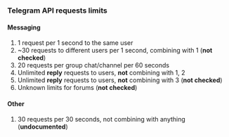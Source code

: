 ### Telegram API requests limits
#### Messaging
1. 1 request per 1 second to the same user
2. ~30 requests to different users per 1 second, combining with 1 (**not checked**)
3. 20 requests per group chat/channel per 60 seconds
4. Unlimited **reply** requests to users, **not** combining with 1, 2
5. Unlimited **reply** requests to users, **not** combining with 3  (**not checked**)
6. Unknown limits for forums (**not checked**)
#### Other
1. 30 requests per 30 seconds, not combining with anything (**undocumented**)
